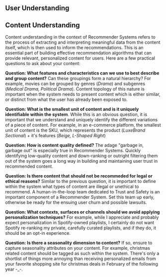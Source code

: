 ## User Understanding

## Content Understanding
Content understanding in the context of Recommender Systems refers to the process of extracting and interpreting meaningful data from the content itself, which is then used to inform the recommendations. This is an essential part of building effective recommendation algorithms that can provide relevant, personalized content for users. Here are a few practical questions to ask about your content:

**Question: What features and characteristics can we use to best describe and group content?** Can these groupings form a natural hierarchy? For example, movies can be grouped by genres (_Drama_) and subgenres (_Medical Drama, Political Drama_). Content topology of this nature is important when the system needs to present content which is either similar, or distinct from what the user has already been exposed to.  

**Question: What is the smallest unit of content and is it uniquely identifiable within the system**. While this is an obvious question, it is important that we understand and uniquely identify the different variations of a piece of content. For example, in an e-commerce platform, the smallest unit of content is the SKU, which represents the product (_LuxeBrand Sectional_) + it's features (_Beige, L-Shaped Right_)


**Question: How is content quality defined?** The adage "garbage in, garbage out" is especially true in Recommender Systems. Quickly identifying low-quality content and down-ranking or outright filtering them out of the system goes a long way in building and maintaining user trust in recommended content.

**Question: Is there content that should not be recommeded for legal or ethical reasons?** Similar to the previous question, it is important to define within the system what types of content are illegal or unethical to recommend. A human-in-the-loop team dedicated to Trust and Safety is an important component of a Recommender System. Set this team up early, otherwise be ready for the ensuing user churn and possible lawsuits.

**Question: What contexts, surfaces or channels should we avoid applying personalization techniques?** For example, while I appreciate and probably expect personalization in Spotify-owned playlists, I certainly do not want Spotify re-ranking my private, carefully curated playlists, and if they do, it should be an opt-in experience.

**Question: Is there a seasonality dimension to content?** If so, ensure to capture seasonality attributes on your content. For example, christmas related content should be tagged as such within the system. There's only a shortlist of things more annoying than receiving personalized emails from your favorite shopping site for christmas deals in February of the following year -_-.